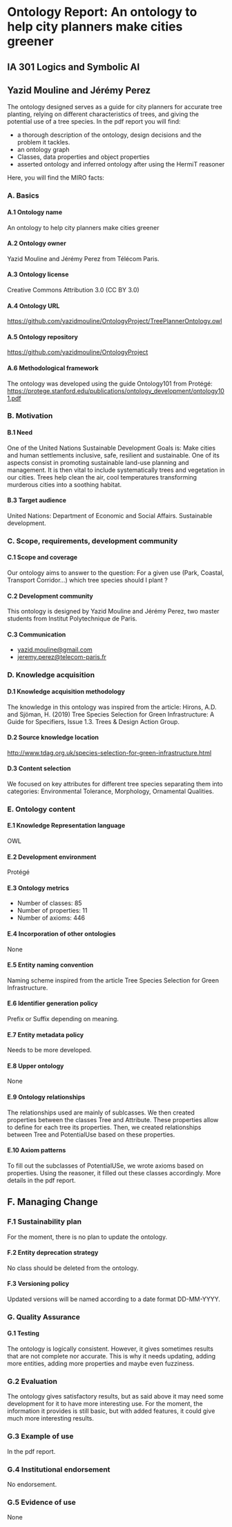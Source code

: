 # Ontology Report: An ontology to help city planners make cities greener

## IA 301 Logics and Symbolic AI

## Yazid Mouline and Jérémy Perez

The ontology designed serves as a guide for city planners for accurate tree planting, relying on different characteristics of trees, and giving the potential use of a tree species. In the pdf report you will find:
- a thorough description of the ontology, design decisions and the problem it tackles.
- an ontology graph
- Classes, data properties and object properties
- asserted ontology and inferred ontology after using the HermiT reasoner

Here, you will find the MIRO facts:

### A. Basics

#### A.1 Ontology name

An ontology to help city planners make cities greener

#### A.2 Ontology owner

Yazid Mouline and Jérémy Perez from Télécom Paris.

#### A.3 Ontology license

 Creative Commons Attribution 3.0 (CC BY 3.0)

#### A.4 Ontology URL

https://github.com/yazidmouline/OntologyProject/TreePlannerOntology.owl

#### A.5 Ontology repository

https://github.com/yazidmouline/OntologyProject

#### A.6 Methodological framework

The ontology was developed using the guide Ontology101 from Protégé: https://protege.stanford.edu/publications/ontology_development/ontology101.pdf

### B. Motivation

#### B.1 Need

One of the United Nations Sustainable Development Goals is: Make cities and human settlements inclusive, safe, resilient and sustainable. One of its aspects consist in promoting sustainable land-use planning and management. It is then vital to include systematically trees and vegetation in our cities. Trees help clean the air, cool temperatures transforming murderous cities into a soothing habitat.


#### B.3 Target audience

United Nations: Department of Economic and Social Affairs. Sustainable development.

### C. Scope, requirements, development community

#### C.1 Scope and coverage

Our ontology aims to answer to the question: For a given use (Park, Coastal, Transport Corridor...) which tree species should I plant ?

#### C.2 Development community

This ontology is designed by Yazid Mouline and Jérémy Perez, two master students from Institut Polytechnique de Paris.

#### C.3 Communication

- yazid.mouline@gmail.com
- jeremy.perez@telecom-paris.fr

### D. Knowledge acquisition

#### D.1 Knowledge acquisition methodology

The knowledge in this ontology was inspired from the article: Hirons, A.D. and Sjöman, H. (2019) Tree Species Selection for Green Infrastructure: A Guide for Specifiers, Issue 1.3. Trees & Design Action Group.

#### D.2 Source knowledge location

http://www.tdag.org.uk/species-selection-for-green-infrastructure.html

#### D.3 Content selection

We focused on key attributes for different tree species separating them into categories: Environmental Tolerance, Morphology, Ornamental Qualities.

### E. Ontology content

#### E.1 Knowledge Representation language

OWL

#### E.2 Development environment

Protégé

#### E.3 Ontology metrics

- Number of classes: 85
- Number of properties: 11
- Number of axioms: 446

#### E.4 Incorporation of other ontologies

None

#### E.5 Entity naming convention

Naming scheme inspired from the article Tree Species Selection for Green Infrastructure.

#### E.6 Identifier generation policy

Prefix or Suffix depending on meaning.

#### E.7 Entity metadata policy

Needs to be more developed.

#### E.8 Upper ontology

None

#### E.9 Ontology relationships

The relationships used are mainly of sublcasses. We then created properties between the classes Tree and Attribute. These properties allow to define for each tree its properties. Then, we created relationships between Tree and PotentialUse based on these properties.

#### E.10 Axiom patterns 

To fill out the subclasses of PotentialUSe, we wrote axioms based on properties. Using the reasoner, it filled out these classes accordingly. More details in the pdf report.

## F. Managing Change

### F.1 Sustainability plan 

For the moment, there is no plan to update the ontology.

#### F.2 Entity deprecation strategy 

No class should be deleted from the ontology.

#### F.3 Versioning policy

Updated versions will be named according to a date format DD-MM-YYYY.

### G. Quality Assurance

#### G.1 Testing

The ontology is logically consistent. However, it gives sometimes results that are not complete nor accurate. This is why it needs updating, adding more entities, adding more properties and maybe even fuzziness.

### G.2 Evaluation

The ontology gives satisfactory results, but as said above it may need some development for it to have more interesting use. For the moment, the information it provides is still basic, but with added features, it could give much more interesting results.

### G.3 Example of use

In the pdf report.

### G.4 Institutional endorsement

No endorsement.


### G.5 Evidence of use

None

